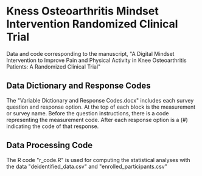 # Kness Osteoarthritis Mindset Intervention Randomized Clinical Trial
Data and code corresponding to the manuscript, "A Digital Mindset Intervention to Improve Pain and Physical Activity in Knee Osteoarthritis Patients: A Randomized Clinical Trial"

## Data Dictionary and Response Codes
The "Variable Dictionary and Response Codes.docx" includes each survey question and response option. At the top of each block is the measurement or survey name. Before the question instructions, there is a code representing the measurement code. After each response option is a (#) indicating the code of that response.

## Data Processing Code
The R code "r_code.R" is used for computing the statistical analyses with the data "deidentified_data.csv" and "enrolled_participants.csv"
